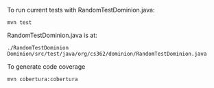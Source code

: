 To run current tests with RandomTestDominion.java:

    mvn test

RandomTestDominion.java is at: 

    ./RandomTestDominion Dominion/src/test/java/org/cs362/dominion/RandomTestDominion.java

To generate code coverage

    mvn cobertura:cobertura
